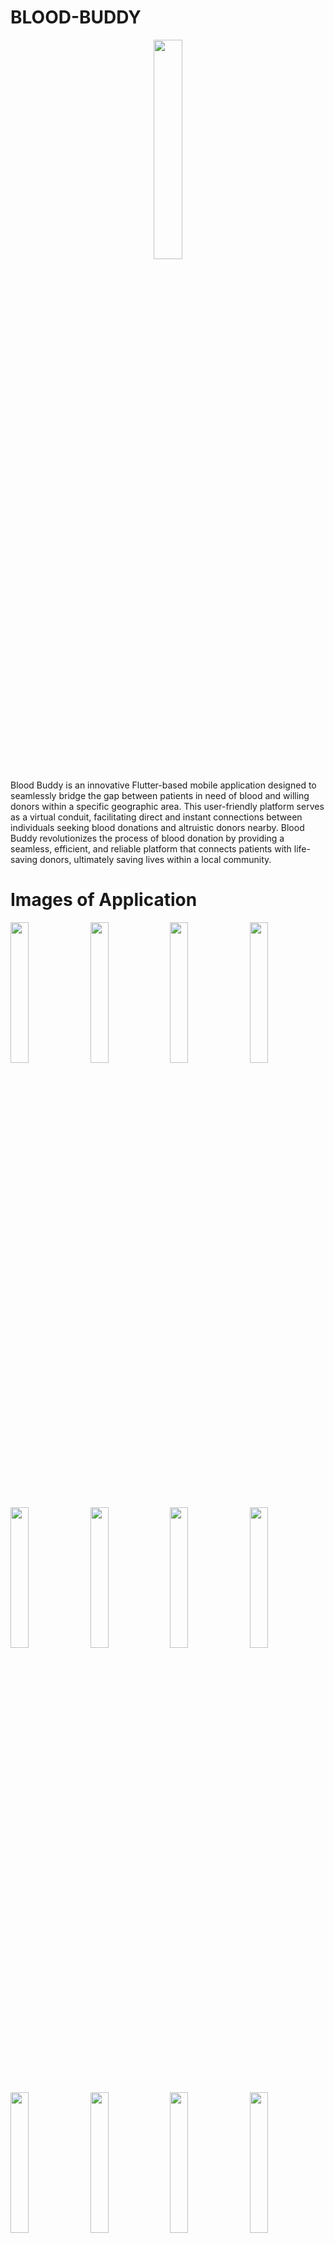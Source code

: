# BLOOD-BUDDY

<p align="center">
 <a href="logo blood buddy"><img src="https://github.com/KshitijSh-2604/BLOOD-BUDDY-FINAL-main/assets/55450150/708d4b25-99fe-41d1-acc7-41e4c851efea" height=30% width=30% >
 </a>
</p>
   
<p>Blood Buddy is an innovative Flutter-based mobile application designed to seamlessly bridge the gap between patients in need of blood and willing donors within a specific geographic area. This user-friendly platform serves as a virtual conduit, facilitating direct and instant connections between individuals seeking blood donations and altruistic donors nearby. Blood Buddy revolutionizes the process of blood donation by providing a seamless, efficient, and reliable platform that connects patients with life-saving donors, ultimately saving lives within a local community.</p>

# Images of Application

<p align="justify">
 <a href="Landing Page"><img src="https://github.com/KshitijSh-2604/BLOOD-BUDDY-FINAL-main/assets/55450150/007d3627-a66a-4c00-ac5d-64fae99f09c7"  height=24% width=24% ></a>
 <a href="Login"><img src="https://github.com/KshitijSh-2604/BLOOD-BUDDY-FINAL-main/assets/55450150/58f5507b-4fb1-4da4-9a53-76f3d7f8f0da" height=24% width=24% ></a>
 <a href="Verification"><img src="https://github.com/KshitijSh-2604/BLOOD-BUDDY-FINAL-main/assets/55450150/5184237d-6fa9-4ef6-bf91-e236cb182b9d" height=24% width=24% ></a>
 <a href="Signup"><img src="https://github.com/KshitijSh-2604/BLOOD-BUDDY-FINAL-main/assets/55450150/3faa1e9c-e71e-45b0-a67a-3cee1ae85201" height=24% width=24% ></a>
 <a href="OTP"><img src="https://github.com/KshitijSh-2604/BLOOD-BUDDY-FINAL-main/assets/55450150/57318511-0923-4947-b353-c9aaef6c2abe" height=24% width=24% ></a>
 <a href="OTP Verification"><img src="https://github.com/KshitijSh-2604/BLOOD-BUDDY-FINAL-main/assets/55450150/d1802efe-204f-495b-a1b6-cd5d3415c1a9" height=24% width=24% ></a>
 <a href="Blood Group"><img src="https://github.com/KshitijSh-2604/BLOOD-BUDDY-FINAL-main/assets/55450150/ac8d34c0-b4a9-4b56-866b-ddd60bd4b5b0" height=24% width=24% ></a>
 <a href="Location Permission"><img src="https://github.com/KshitijSh-2604/BLOOD-BUDDY-FINAL-main/assets/55450150/8f769fb5-b869-413f-b1e5-8f8ae06298ea" height=24% width=24% ></a>
 <a href="Homepage Older"><img src="https://github.com/KshitijSh-2604/BLOOD-BUDDY-FINAL-main/assets/55450150/d9f81542-6e0a-4393-bbf5-ca0a0f65babc" height=24% width=24% ></a>
 <a href="Find nearest admin"><img src="https://github.com/KshitijSh-2604/BLOOD-BUDDY-FINAL-main/assets/55450150/8a1655ab-f1e7-418c-9590-dc1e4a7c1b76" height=24% width=24% ></a>
 <a href="Check availability"><img src="https://github.com/KshitijSh-2604/BLOOD-BUDDY-FINAL-main/assets/55450150/31e58dd7-a2e8-4d20-af4e-3061f5ee8e0b" height=24% width=24% ></a>
 <a href="Take me there"><img src="https://github.com/KshitijSh-2604/BLOOD-BUDDY-FINAL-main/assets/55450150/e435c2a8-d315-4c13-8bc6-6d8bca5277c0" height=24% width=24% ></a> 
 <a href="Donor Details"><img src="https://github.com/KshitijSh-2604/BLOOD-BUDDY-FINAL-main/assets/55450150/9698380f-9e16-4807-b9d6-393f066a0940" height=24% width=24% ></a>
</p>
 
# Updated : Added Panic Button

<p align="justify">
 <a href="Homepage with panic button"><img src="https://github.com/KshitijSh-2604/BLOOD-BUDDY-FINAL-main/assets/55450150/36908f80-b7b6-453d-8935-309257fb58a5" height=24% width=24% ></a>
 &nbsp;&nbsp;
 <a href="Panic Notification"><img src="https://github.com/KshitijSh-2604/BLOOD-BUDDY-FINAL-main/assets/55450150/31a7b70e-fcce-4e1f-a18f-68428d7b0a53" height=24% width=24% ></a>
</p>

# Demo Videos

Release 1: 

[![VID 1](http://img.youtube.com/vi/v=ZSGDA9-Z4KY/0.jpg)](http://www.youtube.com/watch?v=ZSGDA9-Z4KY "Blood Buddy App Demo")

Release 2:

[![VID 2]()](http://www.youtube.com/shorts/wqnS8SQJ6Fw "Demo Video 2 (feature added)")
